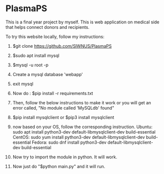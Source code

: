 # PlasmaPS 

This is a final year project by myself. This is web application on medical side that helps connect donors and recipients.

To try this website locally, follow my instructions:

1. $git clone https://github.com/SIWNUS/PlasmaPS

2. $sudo apt install mysql

3. $mysql -u root -p

4. Create a mysql database 'webapp' 

5. exit mysql

6. Now do : $pip install -r requirements.txt

7. Then, follow the below instructions to make it work or you will get an error called, "No module called 'MySQLdb' found"

8. $pip install mysqlclient or $pip3 install mysqlclient

9. now based on your OS, follow the corresponding instruction.
   Ubuntu: sudo apt install python3-dev default-libmysqlclient-dev build-essential
   CentOS: sudo yum install python3-dev default-libmysqlclient-dev build-essential
   Fedora: sudo dnf install python3-dev default-libmysqlclient-dev build-essential

9. Now try to import the module in python. It will work.

10. Now just do "$python main.py" and it will run.
